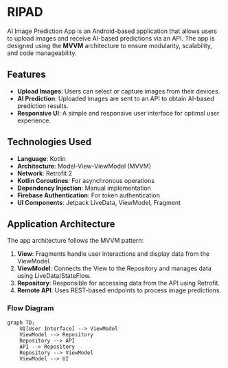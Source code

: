 # RIPAD

AI Image Prediction App is an Android-based application that allows users to upload images and receive AI-based predictions via an API. The app is designed using the **MVVM** architecture to ensure modularity, scalability, and code manageability.

## Features

- **Upload Images**: Users can select or capture images from their devices.
- **AI Prediction**: Uploaded images are sent to an API to obtain AI-based prediction results.
- **Responsive UI**: A simple and responsive user interface for optimal user experience.

## Technologies Used

- **Language**: Kotlin
- **Architecture**: Model-View-ViewModel (MVVM)
- **Network**: Retrofit 2
- **Kotlin Coroutines**: For asynchronous operations
- **Dependency Injection**: Manual implementation
- **Firebase Authentication**: For token authentication
- **UI Components**: Jetpack LiveData, ViewModel, Fragment

## Application Architecture

The app architecture follows the MVVM pattern:

1. **View**: Fragments handle user interactions and display data from the ViewModel.
2. **ViewModel**: Connects the View to the Repository and manages data using LiveData/StateFlow.
3. **Repository**: Responsible for accessing data from the API using Retrofit.
4. **Remote API**: Uses REST-based endpoints to process image predictions.

### Flow Diagram

```mermaid
graph TD;
    UI[User Interface] --> ViewModel
    ViewModel --> Repository
    Repository --> API
    API --> Repository
    Repository --> ViewModel
    ViewModel --> UI
```
